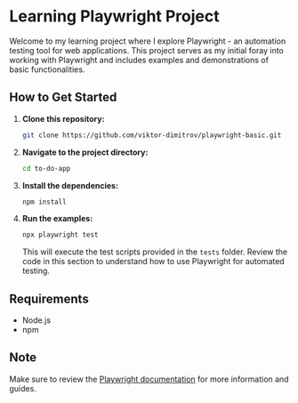 # Learning Playwright Project

Welcome to my learning project where I explore Playwright - an automation testing tool for web applications. This project serves as my initial foray into working with Playwright and includes examples and demonstrations of basic functionalities.

## How to Get Started

1. **Clone this repository:**

    ```bash
    git clone https://github.com/viktor-dimitrov/playwright-basic.git
    ```

2. **Navigate to the project directory:**

    ```bash
    cd to-do-app
    ```

3. **Install the dependencies:**

    ```bash
    npm install
    ```

4. **Run the examples:**

    ```bash
    npx playwright test 
    ```

    This will execute the test scripts provided in the `tests` folder. Review the code in this section to understand how to use Playwright for automated testing.

## Requirements

- Node.js
- npm

## Note

Make sure to review the [Playwright documentation](https://playwright.dev/docs/intro) for more information and guides.



